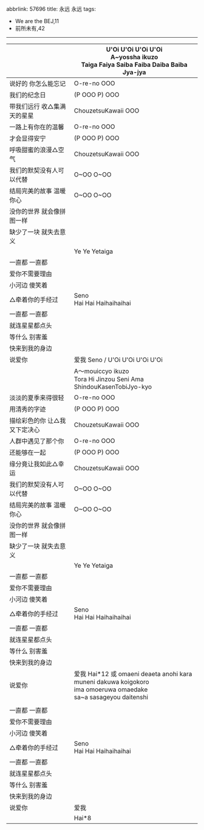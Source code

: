 abbrlink: 57696
title: 永远 永远
tags:
  - We are the BEJ,11
  - 前所未有,42
---
|      |U'Oi U'Oi U'Oi U'Oi<br>A~yossha ikuzo<br>Taiga Faiya Saiba Faiba Daiba Baiba Jya-jya|
|--|--|
|说好的 你怎么能忘记|O-re-no OOO|
|我们的纪念日|(P OOO P) OOO|
|带我们远行 收△集满天的星星|ChouzetsuKawaii OOO|
|一路上有你在的温馨|O-re-no OOO|
|才会显得安宁|(P OOO P) OOO|
|呼吸甜蜜的浪漫△空气|ChouzetsuKawaii OOO|
|我们的默契没有人可以代替|O~OO O~OO|
|结局完美的故事 温暖你心|O~OO O~OO|
|没你的世界 就会像拼图一样|      |
|缺少了一块 就失去意义|      |
|      |Ye Ye Yetaiga|
|一直都 一直都|      |
|爱你不需要理由|      |
|小河边 傻笑着|      |
|△牵着你的手经过|Seno<br>Hai Hai Haihaihaihai|
|一直都 一直都|      |
|就连星星都点头|      |
|等什么 别害羞|      |
|快来到我的身边|      |
|说爱你|爱我 Seno / U'Oi U'Oi U'Oi U'Oi|
|      |A～mouiccyo ikuzo<br>Tora Hi Jinzou Seni Ama ShindouKasenTobiJyo-kyo|
|淡淡的夏季来得很轻|O-re-no OOO|
|用清秀的字迹|(P OOO P) OOO|
|描绘彩色的你 让△我又下定决心|ChouzetsuKawaii OOO|
|人群中遇见了那个你|O-re-no OOO|
|还能够在一起|(P OOO P) OOO|
|缘分竟让我如此△幸运|ChouzetsuKawaii OOO|
|我们的默契没有人可以代替|O~OO O~OO|
|结局完美的故事 温暖你心|O~OO O~OO|
|没你的世界 就会像拼图一样|      |
|缺少了一块 就失去意义|      |
|      |Ye Ye Yetaiga|
|一直都 一直都|      |
|爱你不需要理由|      |
|小河边 傻笑着|      |
|△牵着你的手经过|Seno<br>Hai Hai Haihaihaihai|
|一直都 一直都|      |
|就连星星都点头|      |
|等什么 别害羞|      |
|快来到我的身边|      |
|说爱你|爱我 Hai*12 或 omaeni deaeta anohi kara<br>muneni dakuwa koigokoro<br>ima omoeruwa omaedake<br>sa~a sasageyou daitenshi|
|      |      |
|一直都 一直都|      |
|爱你不需要理由|      |
|小河边 傻笑着|      |
|△牵着你的手经过|Seno<br>Hai Hai Haihaihaihai|
|一直都 一直都|      |
|就连星星都点头|      |
|等什么 别害羞|      |
|快来到我的身边|      |
|说爱你|爱我|
|      |Hai*8|